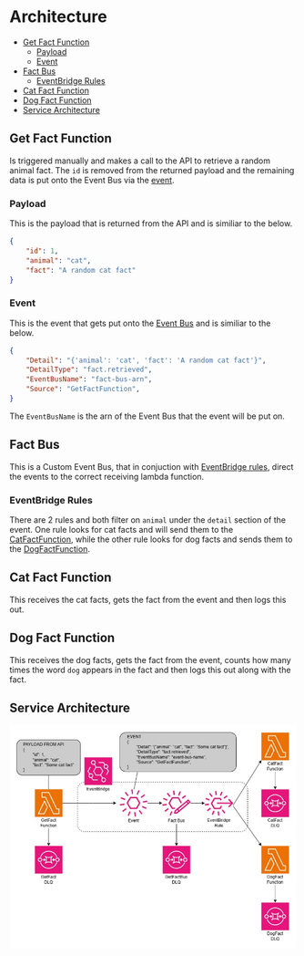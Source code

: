 # Architecture

- [Get Fact Function](#get-fact-function)
  - [Payload](#payload)
  - [Event](#event)
- [Fact Bus](#fact-bus)
  - [EventBridge Rules](#eventbridge-rules)
- [Cat Fact Function](#cat-fact-function)
- [Dog Fact Function](#dog-fact-function)
- [Service Architecture](#service-architecture)

## Get Fact Function

Is triggered manually and makes a call to the API to retrieve a random animal fact. The `id` is removed from the returned payload and the remaining data is put onto the Event Bus via the [event](#event).

### Payload

This is the payload that is returned from the API and is similiar to the below.

```json
{
    "id": 1,
    "animal": "cat",
    "fact": "A random cat fact"
}
```

### Event

This is the event that gets put onto the [Event Bus](#fact-bus) and is similiar to the below.

```json
{
    "Detail": "{'animal': 'cat', 'fact': 'A random cat fact'}",
    "DetailType": "fact.retrieved",
    "EventBusName": "fact-bus-arn",
    "Source": "GetFactFunction",
}
```

The `EventBusName` is the arn of the Event Bus that the event will be put on.

## Fact Bus

This is a Custom Event Bus, that in conjuction with [EventBridge rules](#eventbridge-rules), direct the events to the correct receiving lambda function.

### EventBridge Rules

There are 2 rules and both filter on `animal` under the `detail` section of the event. One rule looks for cat facts and will send them to the [CatFactFunction](#cat-fact-function), while the other rule looks for dog facts and sends them to the [DogFactFunction](#dog-fact-function).

## Cat Fact Function

This receives the cat facts, gets the fact from the event and then logs this out.

## Dog Fact Function

This receives the dog facts, gets the fact from the event, counts how many times the word `dog` appears in the fact and then logs this out along with the fact.

## Service Architecture

![Schema](architecture.jpg "Application Schema")
